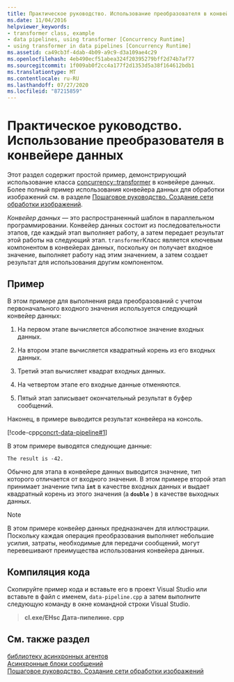 ```yaml
---
title: Практическое руководство. Использование преобразователя в конвейере данных
ms.date: 11/04/2016
helpviewer_keywords:
- transformer class, example
- data pipelines, using transformer [Concurrency Runtime]
- using transformer in data pipelines [Concurrency Runtime]
ms.assetid: ca49cb3f-4dab-4b09-a9c9-d3a109ae4c29
ms.openlocfilehash: 4eb490ecf51abea324f20395279bff2d74b7af77
ms.sourcegitcommit: 1f009ab0f2cc4a177f2d1353d5a38f164612bdb1
ms.translationtype: MT
ms.contentlocale: ru-RU
ms.lasthandoff: 07/27/2020
ms.locfileid: "87215859"
---
```

# <a name="how-to-use-transformer-in-a-data-pipeline"></a>Практическое руководство. Использование преобразователя в конвейере данных

Этот раздел содержит простой пример, демонстрирующий использование класса [concurrency::transformer](../../parallel/concrt/reference/transformer-class.md) в конвейере данных. Более полный пример использования конвейера данных для обработки изображений см. в разделе [Пошаговое руководство. Создание сети обработки изображений](../../parallel/concrt/walkthrough-creating-an-image-processing-network.md).

*Конвейер данных* — это распространенный шаблон в параллельном программировании. Конвейер данных состоит из последовательности этапов, где каждый этап выполняет работу, а затем передает результат этой работы на следующий этап. `transformer`Класс является ключевым компонентом в конвейерах данных, поскольку он получает входное значение, выполняет работу над этим значением, а затем создает результат для использования другим компонентом.

## <a name="example"></a>Пример

В этом примере для выполнения ряда преобразований с учетом первоначального входного значения используется следующий конвейер данных:

1. На первом этапе вычисляется абсолютное значение входных данных.

1. На втором этапе вычисляется квадратный корень из его входных данных.

1. Третий этап вычисляет квадрат входных данных.

1. На четвертом этапе его входные данные отменяются.

1. Пятый этап записывает окончательный результат в буфер сообщений.

Наконец, в примере выводится результат конвейера на консоль.

[!code-cpp[concrt-data-pipeline#1](../../parallel/concrt/codesnippet/cpp/how-to-use-transformer-in-a-data-pipeline_1.cpp)]

В этом примере выводятся следующие данные:

```Output
The result is -42.
```

Обычно для этапа в конвейере данных выводится значение, тип которого отличается от входного значения. В этом примере второй этап принимает значение типа **`int`** в качестве входных данных и выдает квадратный корень из этого значения (a **`double`** ) в качестве выходных данных.

> [!NOTE]
> В этом примере конвейер данных предназначен для иллюстрации. Поскольку каждая операция преобразования выполняет небольшие усилия, затраты, необходимые для передачи сообщений, могут перевешивают преимущества использования конвейера данных.

## <a name="compiling-the-code"></a>Компиляция кода

Скопируйте пример кода и вставьте его в проект Visual Studio или вставьте в файл с именем, `data-pipeline.cpp` а затем выполните следующую команду в окне командной строки Visual Studio.

> **cl.exe/EHsc Дата-пипелине. cpp**

## <a name="see-also"></a>См. также раздел

[библиотеку асинхронных агентов](../../parallel/concrt/asynchronous-agents-library.md)<br/>
[Асинхронные блоки сообщений](../../parallel/concrt/asynchronous-message-blocks.md)<br/>
[Пошаговое руководство. Создание сети обработки изображений](../../parallel/concrt/walkthrough-creating-an-image-processing-network.md)
